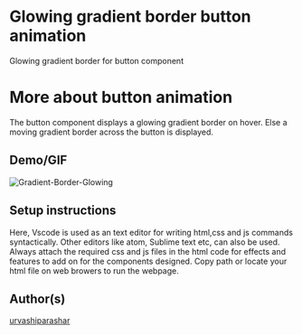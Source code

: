 # Glowing gradient border button animation
Glowing gradient border for button component

# More about button animation
The button component displays a glowing gradient border on hover. Else a moving gradient border across the button is displayed.

## Demo/GIF
![Gradient-Border-Glowing](https://user-images.githubusercontent.com/66862837/122165413-cb3aa800-ce95-11eb-8b2c-3a9bff27778f.gif)



## Setup instructions

Here, Vscode is used as an text editor for writing html,css and js commands syntactically. Other editors like atom, Sublime text etc, can also be used.
Always attach the required css and js files in the html code for effects and features to add on for the components designed.
Copy path or locate your html file on web browers to run the webpage.


## Author(s)

[urvashiparashar](https://github.com/urvashiparashar)
